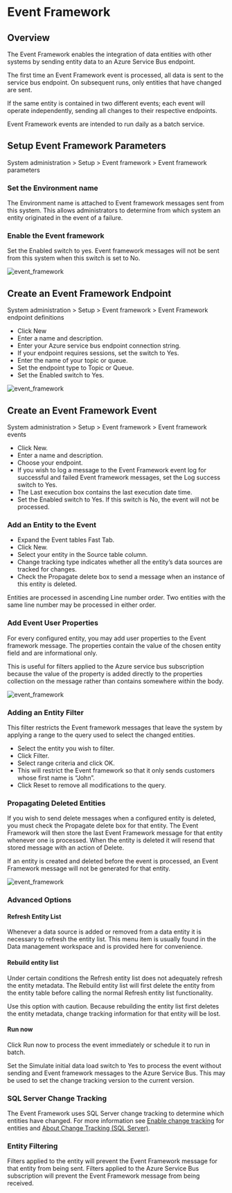 ﻿# Event Framework

## Overview
The Event Framework enables the integration of data entities with other systems by sending entity data to an Azure Service Bus endpoint.

The first time an Event Framework event is processed, all data is sent to the service bus endpoint. On subsequent runs, only entities that have changed are sent.

If the same entity is contained in two different events; each event will operate independently, sending all changes to their respective endpoints.

Event Framework events are intended to run daily as a batch service.

## Setup Event Framework Parameters

System administration > Setup > Event framework > Event framework parameters

### Set the Environment name

The Environment name is attached to Event framework messages sent from this system.  This allows administrators to determine from which system an entity originated in the event of a failure.

### Enable the Event framework

Set the Enabled switch to yes. Event framework messages will not be sent from this system when this switch is set to No.

   ![event_framework](./assets/images/event_framework/create_event_framework_4.png) 

## Create an Event Framework Endpoint

System administration > Setup > Event framework > Event Framework endpoint definitions

   - Click New
   - Enter a name and description.
   - Enter your Azure service bus endpoint connection string.
   - If your endpoint requires sessions, set the switch to Yes.
   - Enter the name of your topic or queue.
   - Set the endpoint type to Topic or Queue.
   - Set the Enabled switch to Yes.

   ![event_framework](./assets/images/event_framework/create_event_framework_3.png) 

## Create an Event Framework Event

System administration > Setup > Event framework > Event framework events

   - Click New.
   - Enter a name and description.
   - Choose your endpoint.
   - If you wish to log a message to the Event Framework event log for successful and failed Event framework messages, set the Log success switch to Yes.
   - The Last execution box contains the last execution date time.
   - Set the Enabled switch to Yes.  If this switch is No, the event will not be processed.

### Add an Entity to the Event

   - Expand the Event tables Fast Tab.
   - Click New.
   - Select your entity in the Source table column.
   - Change tracking type indicates whether all the entity’s data sources are tracked for changes.
   - Check the Propagate delete box to send a message when an instance of this entity is deleted.

Entities are processed in ascending Line number order.  Two entities with the same line number may be processed in either order.

### Add Event User Properties

For every configured entity, you may add user properties to the Event framework message.  The properties contain the value of the chosen entity field and are informational only.

This is useful for filters applied to the Azure service bus subscription because the value of the property is added directly to the properties collection on the message rather than contains somewhere within the body.

   ![event_framework](./assets/images/event_framework/create_event_framework_1.png) 

### Adding an Entity Filter

This filter restricts the Event framework messages that leave the system by applying a range to the query used to select the changed entities.

   - Select the entity you wish to filter.
   - Click Filter.
   - Select range criteria and click OK.
   - This will restrict the Event framework so that it only sends customers whose first name is “John”.
   - Click Reset to remove all modifications to the query.

### Propagating Deleted Entities

If you wish to send delete messages when a configured entity is deleted, you must check the Propagate delete box for that entity.  The Event Framework will then store the last Event Framework message for that entity whenever one is processed.  When the entity is deleted it will resend that stored message with an action of Delete.  

If an entity is created and deleted before the event is processed, an Event Framework message will not be generated for that entity.

   ![event_framework](./assets/images/event_framework/create_event_framework_2.png) 

### Advanced Options

#### Refresh Entity List

Whenever a data source is added or removed from a data entity it is necessary to refresh the entity list.  This menu item is usually found in the Data management workspace and is provided here for convenience.

#### Rebuild entity list

Under certain conditions the Refresh entity list does not adequately refresh the entity metadata.  The Rebuild entity list will first delete the entity from the entity table before calling the normal Refresh entity list functionality.

Use this option with caution.  Because rebuilding the entity list first deletes the entity metadata, change tracking information for that entity will be lost.

#### Run now

Click Run now to process the event immediately or schedule it to run in batch.

Set the Simulate initial data load switch to Yes to process the event without sending and Event framework messages to the Azure Service Bus.  This may be used to set the change tracking version to the current version.

### SQL Server Change Tracking

The Event Framework uses SQL Server change tracking to determine which entities have changed.  For more information see [Enable change tracking](https://docs.microsoft.com/en-us/dynamics365/fin-ops-core/dev-itpro/data-entities/entity-change-track) for entities and [About Change Tracking (SQL Server)](https://docs.microsoft.com/en-us/sql/relational-databases/track-changes/about-change-tracking-sql-server).

### Entity Filtering

Filters applied to the entity will prevent the Event Framework message for that entity from being sent.  Filters applied to the Azure Service Bus subscription will prevent the Event Framework message from being received.